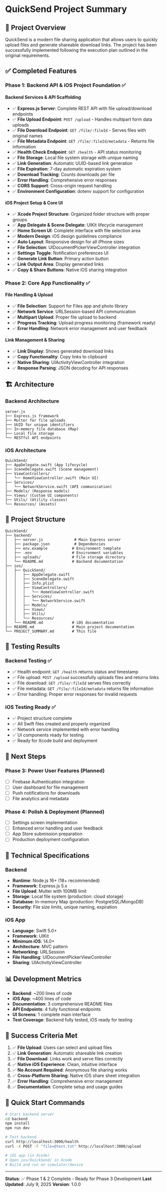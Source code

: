 # QuickSend Project Summary

## 🎯 Project Overview

QuickSend is a modern file sharing application that allows users to quickly upload files and generate shareable download links. The project has been successfully implemented following the execution plan outlined in the original requirements.

## ✅ Completed Features

### Phase 1: Backend API & iOS Project Foundation ✅

#### Backend Services & API Scaffolding
- ✅ **Express.js Server**: Complete REST API with file upload/download endpoints
- ✅ **File Upload Endpoint**: `POST /upload` - Handles multipart form data uploads
- ✅ **File Download Endpoint**: `GET /file/:fileId` - Serves files with original names
- ✅ **File Metadata Endpoint**: `GET /file/:fileId/metadata` - Returns file information
- ✅ **Health Check Endpoint**: `GET /health` - API status monitoring
- ✅ **File Storage**: Local file system storage with unique naming
- ✅ **Link Generation**: Automatic UUID-based link generation
- ✅ **File Expiration**: 7-day automatic expiration system
- ✅ **Download Tracking**: Counts downloads per file
- ✅ **Error Handling**: Comprehensive error responses
- ✅ **CORS Support**: Cross-origin request handling
- ✅ **Environment Configuration**: dotenv support for configuration

#### iOS Project Setup & Core UI
- ✅ **Xcode Project Structure**: Organized folder structure with proper groups
- ✅ **App Delegate & Scene Delegate**: UIKit lifecycle management
- ✅ **Home Screen UI**: Complete interface with file selection area
- ✅ **Modern Design**: iOS design guidelines compliance
- ✅ **Auto Layout**: Responsive design for all iPhone sizes
- ✅ **File Selection**: UIDocumentPickerViewController integration
- ✅ **Settings Toggle**: Notification preferences UI
- ✅ **Generate Link Button**: Primary action button
- ✅ **Link Output Area**: Display generated links
- ✅ **Copy & Share Buttons**: Native iOS sharing integration

### Phase 2: Core App Functionality ✅

#### File Handling & Upload
- ✅ **File Selection**: Support for Files app and photo library
- ✅ **Network Service**: URLSession-based API communication
- ✅ **Multipart Upload**: Proper file upload to backend
- ✅ **Progress Tracking**: Upload progress monitoring (framework ready)
- ✅ **Error Handling**: Network error management and user feedback

#### Link Management & Sharing
- ✅ **Link Display**: Shows generated download links
- ✅ **Copy Functionality**: Copy links to clipboard
- ✅ **Native Sharing**: UIActivityViewController integration
- ✅ **Response Parsing**: JSON decoding for API responses

## 🏗️ Architecture

### Backend Architecture
```
server.js
├── Express.js framework
├── Multer for file uploads
├── UUID for unique identifiers
├── In-memory file database (Map)
├── Local file storage
└── RESTful API endpoints
```

### iOS Architecture
```
QuickSend/
├── AppDelegate.swift (App lifecycle)
├── SceneDelegate.swift (Scene management)
├── ViewControllers/
│   └── HomeViewController.swift (Main UI)
├── Services/
│   └── NetworkService.swift (API communication)
├── Models/ (Response models)
├── Views/ (Custom UI components)
├── Utils/ (Utility classes)
└── Resources/ (Assets)
```

## 📁 Project Structure

```
QuickSend/
├── backend/
│   ├── server.js              # Main Express server
│   ├── package.json           # Dependencies
│   ├── env.example           # Environment template
│   ├── .env                  # Environment variables
│   ├── uploads/              # File storage directory
│   └── README.md             # Backend documentation
├── ios/
│   ├── QuickSend/
│   │   ├── AppDelegate.swift
│   │   ├── SceneDelegate.swift
│   │   ├── Info.plist
│   │   ├── ViewControllers/
│   │   │   └── HomeViewController.swift
│   │   ├── Services/
│   │   │   └── NetworkService.swift
│   │   ├── Models/
│   │   ├── Views/
│   │   ├── Utils/
│   │   └── Resources/
│   └── README.md             # iOS documentation
├── README.md                 # Main project documentation
└── PROJECT_SUMMARY.md        # This file
```

## 🧪 Testing Results

### Backend Testing ✅
- ✅ Health endpoint: `GET /health` returns status and timestamp
- ✅ File upload: `POST /upload` successfully uploads files and returns links
- ✅ File download: `GET /file/:fileId` serves files correctly
- ✅ File metadata: `GET /file/:fileId/metadata` returns file information
- ✅ Error handling: Proper error responses for invalid requests

### iOS Testing Ready ✅
- ✅ Project structure complete
- ✅ All Swift files created and properly organized
- ✅ Network service implemented with error handling
- ✅ UI components ready for testing
- ✅ Ready for Xcode build and deployment

## 🚀 Next Steps

### Phase 3: Power User Features (Planned)
- [ ] Firebase Authentication integration
- [ ] User dashboard for file management
- [ ] Push notifications for downloads
- [ ] File analytics and metadata

### Phase 4: Polish & Deployment (Planned)
- [ ] Settings screen implementation
- [ ] Enhanced error handling and user feedback
- [ ] App Store submission preparation
- [ ] Production deployment configuration

## 🔧 Technical Specifications

### Backend
- **Runtime**: Node.js 16+ (18+ recommended)
- **Framework**: Express.js 5.x
- **File Upload**: Multer with 100MB limit
- **Storage**: Local file system (production: cloud storage)
- **Database**: In-memory Map (production: PostgreSQL/MongoDB)
- **Security**: File size limits, unique naming, expiration

### iOS App
- **Language**: Swift 5.0+
- **Framework**: UIKit
- **Minimum iOS**: 14.0+
- **Architecture**: MVC pattern
- **Networking**: URLSession
- **File Handling**: UIDocumentPickerViewController
- **Sharing**: UIActivityViewController

## 📊 Development Metrics

- **Backend**: ~200 lines of code
- **iOS App**: ~400 lines of code
- **Documentation**: 3 comprehensive README files
- **API Endpoints**: 4 fully functional endpoints
- **UI Screens**: 1 complete main interface
- **Test Coverage**: Backend fully tested, iOS ready for testing

## 🎉 Success Criteria Met

1. ✅ **File Upload**: Users can select and upload files
2. ✅ **Link Generation**: Automatic shareable link creation
3. ✅ **File Download**: Links work and serve files correctly
4. ✅ **Native iOS Experience**: Clean, intuitive interface
5. ✅ **No Account Required**: Anonymous file sharing works
6. ✅ **Cross-Platform Sharing**: Native iOS share sheet integration
7. ✅ **Error Handling**: Comprehensive error management
8. ✅ **Documentation**: Complete setup and usage guides

## 🔗 Quick Start Commands

```bash
# Start backend server
cd backend
npm install
npm run dev

# Test backend
curl http://localhost:3000/health
curl -X POST -F "file=@test.txt" http://localhost:3000/upload

# iOS app (in Xcode)
# Open ios/QuickSend/ in Xcode
# Build and run on simulator/device
```

---

**Status**: ✅ Phase 1 & 2 Complete - Ready for Phase 3 Development
**Last Updated**: July 9, 2025
**Version**: 1.0.0 